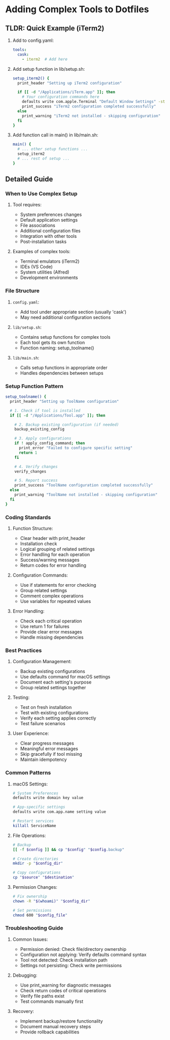 # Adding Complex Tools to Dotfiles

## TLDR: Quick Example (iTerm2)

1. Add to config.yaml:

    ```yaml
    tools:
      cask:
        - iterm2  # Add here
    ```

2. Add setup function in lib/setup.sh:

    ```bash
    setup_iterm2() {
      print_header "Setting up iTerm2 configuration"

      if [[ -d "/Applications/iTerm.app" ]]; then
        # Your configuration commands here
        defaults write com.apple.Terminal "Default Window Settings" -string "iTerm2"
        print_success "iTerm2 configuration completed successfully"
      else
        print_warning "iTerm2 not installed - skipping configuration"
      fi
    }
    ```

3. Add function call in main() in lib/main.sh:

    ```bash
    main() {
      # ... other setup functions ...
      setup_iterm2
      # ... rest of setup ...
    }
    ```

## Detailed Guide

### When to Use Complex Setup

1. Tool requires:
   - System preferences changes
   - Default application settings
   - File associations
   - Additional configuration files
   - Integration with other tools
   - Post-installation tasks

2. Examples of complex tools:
   - Terminal emulators (iTerm2)
   - IDEs (VS Code)
   - System utilities (Alfred)
   - Development environments

### File Structure

1. `config.yaml`:
   - Add tool under appropriate section (usually 'cask')
   - May need additional configuration sections

2. `lib/setup.sh`:
   - Contains setup functions for complex tools
   - Each tool gets its own function
   - Function naming: setup_toolname()

3. `lib/main.sh`:
   - Calls setup functions in appropriate order
   - Handles dependencies between setups

### Setup Function Pattern

```bash
setup_toolname() {
  print_header "Setting up ToolName configuration"

  # 1. Check if tool is installed
  if [[ -d "/Applications/Tool.app" ]]; then

    # 2. Backup existing configuration (if needed)
    backup_existing_config

    # 3. Apply configurations
    if ! apply_config_command; then
      print_error "Failed to configure specific setting"
      return 1
    fi

    # 4. Verify changes
    verify_changes

    # 5. Report success
    print_success "ToolName configuration completed successfully"
  else
    print_warning "ToolName not installed - skipping configuration"
  fi
}
```

### Coding Standards

1. Function Structure:
   - Clear header with print_header
   - Installation check
   - Logical grouping of related settings
   - Error handling for each operation
   - Success/warning messages
   - Return codes for error handling

2. Configuration Commands:
   - Use if statements for error checking
   - Group related settings
   - Comment complex operations
   - Use variables for repeated values

3. Error Handling:
   - Check each critical operation
   - Use return 1 for failures
   - Provide clear error messages
   - Handle missing dependencies

### Best Practices

1. Configuration Management:
   - Backup existing configurations
   - Use defaults command for macOS settings
   - Document each setting's purpose
   - Group related settings together

2. Testing:
   - Test on fresh installation
   - Test with existing configurations
   - Verify each setting applies correctly
   - Test failure scenarios

3. User Experience:
   - Clear progress messages
   - Meaningful error messages
   - Skip gracefully if tool missing
   - Maintain idempotency

### Common Patterns

1. macOS Settings:

    ```bash
    # System Preferences
    defaults write domain key value

    # App-specific settings
    defaults write com.app.name setting value

    # Restart services
    killall ServiceName
    ```

2. File Operations:

    ```bash
    # Backup
    [[ -f $config ]] && cp "$config" "$config.backup"

    # Create directories
    mkdir -p "$config_dir"

    # Copy configurations
    cp "$source" "$destination"
    ```

3. Permission Changes:

    ```bash
    # Fix ownership
    chown -R "$(whoami)" "$config_dir"

    # Set permissions
    chmod 600 "$config_file"
    ```

### Troubleshooting Guide

1. Common Issues:
   - Permission denied: Check file/directory ownership
   - Configuration not applying: Verify defaults command syntax
   - Tool not detected: Check installation path
   - Settings not persisting: Check write permissions

2. Debugging:
   - Use print_warning for diagnostic messages
   - Check return codes of critical operations
   - Verify file paths exist
   - Test commands manually first

3. Recovery:
   - Implement backup/restore functionality
   - Document manual recovery steps
   - Provide rollback capabilities

